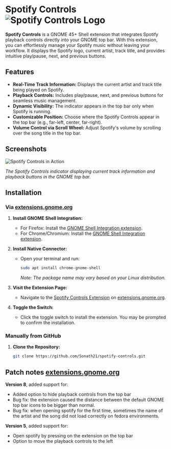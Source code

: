# Spotify Controls ![Spotify Controls Logo](./icons/spotify.svg)

**Spotify Controls** is a GNOME 45+ Shell extension that integrates Spotify playback controls directly into your GNOME top bar. With this extension, you can effortlessly manage your Spotify music without leaving your workflow. It displays the Spotify logo, current artist, track title, and provides intuitive play/pause, next, and previous buttons.

## Features

- **Real-Time Track Information:** Displays the current artist and track title being played on Spotify.
- **Playback Controls:** Includes play/pause, next, and previous buttons for seamless music management.
- **Dynamic Visibility:** The indicator appears in the top bar only when Spotify is running.
- **Customizable Position:** Choose where the Spotify Controls appear in the top bar (e.g., far-left, center, far-right).
- **Volume Control via Scroll Wheel:** Adjust Spotify's volume by scrolling over the song title in the top bar.

## Screenshots

![Spotify Controls in Action](./screenshots/spotify-controls-demo.png)

*The Spotify Controls indicator displaying current track information and playback buttons in the GNOME top bar.*

## Installation

### Via [extensions.gnome.org](https://extensions.gnome.org/)

1. **Install GNOME Shell Integration:**
   - For Firefox: Install the [GNOME Shell Integration extension](https://addons.mozilla.org/firefox/addon/gnome-shell-integration/).
   - For Chrome/Chromium: Install the [GNOME Shell Integration extension](https://chrome.google.com/webstore/detail/gnome-shell-integration/gphhapmejobijbbhgpjhcjognlahblep).

2. **Install Native Connector:**
   - Open your terminal and run:
     ```bash
     sudo apt install chrome-gnome-shell
     ```
     *Note: The package name may vary based on your Linux distribution.*

3. **Visit the Extension Page:**
   - Navigate to the [Spotify Controls Extension](https://extensions.gnome.org/extension/7406/spotify-controls/) on [extensions.gnome.org](https://extensions.gnome.org/).

4. **Toggle the Switch:**
   - Click the toggle switch to install the extension. You may be prompted to confirm the installation.

### Manually from GitHub

1. **Clone the Repository:**
   ```bash
   git clone https://github.com/Sonath21/spotify-controls.git

## Patch notes [extensions.gnome.org](https://extensions.gnome.org/extension/7406/spotify-controls/)

**Version 8**, added support for:
- Added option to hide playback controls from the top bar
- Bug fix: the extension caused the distance between the default GNOME top bar icons to be bigger than normal.
- Bug fix: when opening spotify for the first time, sometimes the name of the artist and the song did not load correctly on fedora environments.

**Version 5**, added support for: 
- Open spotify by pressing on the extension on the top bar
- Option to move the playback controls to the left
